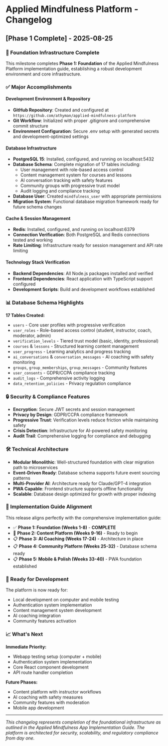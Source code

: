 # Applied Mindfulness Platform - Changelog

## [Phase 1 Complete] - 2025-08-25

### 🎉 Foundation Infrastructure Complete

This milestone completes **Phase 1: Foundation** of the Applied Mindfulness Platform implementation guide, establishing a robust development environment and core infrastructure.

### ✅ Major Accomplishments

#### Development Environment & Repository
- **GitHub Repository**: Created and configured at `https://github.com/athyman/applied-mindfulness-platform`
- **Git Workflow**: Initialized with proper .gitignore and comprehensive commit structure
- **Environment Configuration**: Secure .env setup with generated secrets and development-optimized settings

#### Database Infrastructure
- **PostgreSQL 15**: Installed, configured, and running on localhost:5432
- **Database Schema**: Complete migration of 17 tables including:
  - User management with role-based access control
  - Content management system for courses and lessons
  - AI conversation tracking with safety features
  - Community groups with progressive trust model
  - Audit logging and compliance tracking
- **Database User**: Created `mindfulness_user` with appropriate permissions
- **Migration System**: Functional database migration framework ready for future schema changes

#### Cache & Session Management
- **Redis**: Installed, configured, and running on localhost:6379
- **Connection Verification**: Both PostgreSQL and Redis connections tested and working
- **Rate Limiting**: Infrastructure ready for session management and API rate limiting

#### Technology Stack Verification
- **Backend Dependencies**: All Node.js packages installed and verified
- **Frontend Dependencies**: React application with TypeScript support configured
- **Development Scripts**: Build and development workflows established

### 📊 Database Schema Highlights

**17 Tables Created:**
- `users` - Core user profiles with progressive verification
- `user_roles` - Role-based access control (student, instructor, coach, moderator, admin)
- `verification_levels` - Tiered trust model (basic, identity, professional)
- `courses` & `lessons` - Structured learning content management
- `user_progress` - Learning analytics and progress tracking
- `ai_conversations` & `conversation_messages` - AI coaching with safety monitoring
- `groups`, `group_memberships`, `group_messages` - Community features
- `user_consents` - GDPR/CCPA compliance tracking
- `audit_logs` - Comprehensive activity logging
- `data_retention_policies` - Privacy regulation compliance

### 🔒 Security & Compliance Features

- **Encryption**: Secure JWT secrets and session management
- **Privacy by Design**: GDPR/CCPA compliance framework
- **Progressive Trust**: Verification levels reduce friction while maintaining safety
- **Crisis Detection**: Infrastructure for AI-powered safety monitoring
- **Audit Trail**: Comprehensive logging for compliance and debugging

### 🛠 Technical Architecture

- **Modular Monolithic**: Well-structured foundation with clear migration path to microservices
- **Event-Driven Ready**: Database schema supports future event sourcing patterns
- **Multi-Provider AI**: Architecture ready for Claude/GPT-4 integration
- **PWA Capable**: Frontend structure supports offline functionality
- **Scalable**: Database design optimized for growth with proper indexing

### 🎯 Implementation Guide Alignment

This release aligns perfectly with the comprehensive implementation guide:
- ✅ **Phase 1: Foundation (Weeks 1-8)** - **COMPLETE**
- 🔄 **Phase 2: Content Platform (Weeks 9-16)** - Ready to begin
- 📋 **Phase 3: AI Coaching (Weeks 17-24)** - Architecture in place
- 📋 **Phase 4: Community Platform (Weeks 25-32)** - Database schema ready
- 📋 **Phase 5: Mobile & Polish (Weeks 33-40)** - PWA foundation established

### 🚀 Ready for Development

The platform is now ready for:
- Local development on computer and mobile testing
- Authentication system implementation
- Content management system development
- AI coaching integration
- Community features activation

### 📈 What's Next

**Immediate Priority:**
- Webapp testing setup (computer + mobile)
- Authentication system implementation
- Core React component development
- API route handler completion

**Future Phases:**
- Content platform with instructor workflows
- AI coaching with safety measures
- Community features with moderation
- Mobile app development

---

*This changelog represents completion of the foundational infrastructure as outlined in the Applied Mindfulness App Implementation Guide. The platform is architected for security, scalability, and regulatory compliance from day one.*